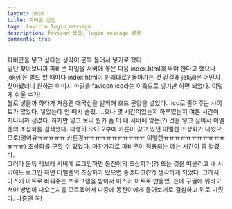 ```yaml
---
layout: post
title: 파비콘 삽입
tags: favicon login_message
description: favicon 삽입, login message 발상
comments: true
---
```

파비콘을 넣고 싶다는 생각이 문득 들어서 넣기로 했다.<br>
일단 찾아보니까 파비콘 파일을 서버에 놓은 다음 index.html에 써야 한다고 했으나 jekyll은 빌드 할 때마다 index.html이 원래대로? 돌아가는 것 같길래 jekyll은 어떤지 찾아봤더니 원하는 이미지 파일을 favicon.ico라는 이름으로 넣기만 하면 되었다. 이렇게 쉬울 수가!<br>
뭘로 넣을까 하다가 처음엔 애국심을 발휘해 호드 문양을 넣었다. .ico로 줄여주는 사이트가 많았다. 넣었는데 안 떠서 슬펐.....으나 몇 시간이었는지 하루였는지 여튼 시간이 지나니까 생겼다. 하지만 넣고 보니 뭔가 좀 더 내 서버에 맞는(?) 것을 넣고 싶어서 이멜렌의 초상화를 검색했다. 다행히 SKT 2부에 카론이 갖고 있던 이멜렌 초상화가 나왔으므로(엉어유ㅠㅠㅠㅠㅠ 카론경ㅠㅠㅠㅠㅠㅠㅠㅠㅠㅠㅠ 이멜렌ㅠㅠㅠㅠㅠㅠㅠㅠㅠㅠㅠㅠㅠㅠ) 초상화를 구할 수 있었다. 마찬가지로 파비콘이 적용되는 데는 시간이 좀 걸렸다.<br>
그러다 문득 레브레 서버에 로그인하면 동진이의 초상화가(?) 뜨는 것을 떠올리고 내 서버에도 로그인 하면 이멜렌의 초상화가 떴으면 좋겠다고(??) 생각하게 되었다. 그래서 아스키 아트로 바꿔주는 프로그램을 받아서 아스키 아트로 만들었..는데 구글에 뭐라고 쳐야 방법이 나오는지를 모르겠어서 나중에 동진이에게 물어보기로 결심하고 뒤로 미뤘다. 나중엔 꼭!
